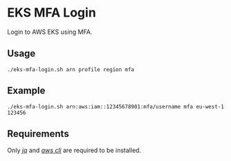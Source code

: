 # EKS MFA Login

Login to AWS EKS using MFA.

## Usage

    ./eks-mfa-login.sh arn profile region mfa

## Example

    ./eks-mfa-login.sh arn:aws:iam::12345678901:mfa/username mfa eu-west-1 123456

## Requirements

Only *[jq](https://github.com/stedolan/jq)* and *[aws cli](https://aws.amazon.com/en/cli/)* are required to be installed.

